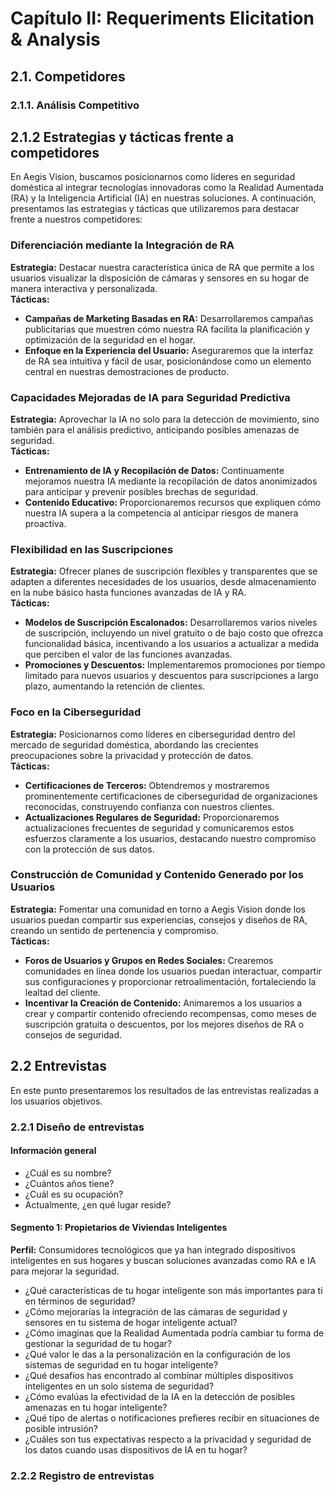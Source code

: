 # Capítulo II: Requeriments Elicitation & Analysis

## 2.1. Competidores

### 2.1.1. Análisis Competitivo

## 2.1.2 Estrategias y tácticas frente a competidores

En Aegis Vision, buscamos posicionarnos como líderes en seguridad doméstica al integrar tecnologías innovadoras como la Realidad Aumentada (RA) y la Inteligencia Artificial (IA) en nuestras soluciones. A continuación, presentamos las estrategias y tácticas que utilizaremos para destacar frente a nuestros competidores:

### Diferenciación mediante la Integración de RA
**Estrategia:** Destacar nuestra característica única de RA que permite a los usuarios visualizar la disposición de cámaras y sensores en su hogar de manera interactiva y personalizada.  
**Tácticas:**
- **Campañas de Marketing Basadas en RA:** Desarrollaremos campañas publicitarias que muestren cómo nuestra RA facilita la planificación y optimización de la seguridad en el hogar.
- **Enfoque en la Experiencia del Usuario:** Aseguraremos que la interfaz de RA sea intuitiva y fácil de usar, posicionándose como un elemento central en nuestras demostraciones de producto.

### Capacidades Mejoradas de IA para Seguridad Predictiva
**Estrategia:** Aprovechar la IA no solo para la detección de movimiento, sino también para el análisis predictivo, anticipando posibles amenazas de seguridad.  
**Tácticas:**
- **Entrenamiento de IA y Recopilación de Datos:** Continuamente mejoramos nuestra IA mediante la recopilación de datos anonimizados para anticipar y prevenir posibles brechas de seguridad.
- **Contenido Educativo:** Proporcionaremos recursos que expliquen cómo nuestra IA supera a la competencia al anticipar riesgos de manera proactiva.

### Flexibilidad en las Suscripciones
**Estrategia:** Ofrecer planes de suscripción flexibles y transparentes que se adapten a diferentes necesidades de los usuarios, desde almacenamiento en la nube básico hasta funciones avanzadas de IA y RA.  
**Tácticas:**
- **Modelos de Suscripción Escalonados:** Desarrollaremos varios niveles de suscripción, incluyendo un nivel gratuito o de bajo costo que ofrezca funcionalidad básica, incentivando a los usuarios a actualizar a medida que perciben el valor de las funciones avanzadas.
- **Promociones y Descuentos:** Implementaremos promociones por tiempo limitado para nuevos usuarios y descuentos para suscripciones a largo plazo, aumentando la retención de clientes.

### Foco en la Ciberseguridad
**Estrategia:** Posicionarnos como líderes en ciberseguridad dentro del mercado de seguridad doméstica, abordando las crecientes preocupaciones sobre la privacidad y protección de datos.  
**Tácticas:**
- **Certificaciones de Terceros:** Obtendremos y mostraremos prominentemente certificaciones de ciberseguridad de organizaciones reconocidas, construyendo confianza con nuestros clientes.
- **Actualizaciones Regulares de Seguridad:** Proporcionaremos actualizaciones frecuentes de seguridad y comunicaremos estos esfuerzos claramente a los usuarios, destacando nuestro compromiso con la protección de sus datos.

### Construcción de Comunidad y Contenido Generado por los Usuarios
**Estrategia:** Fomentar una comunidad en torno a Aegis Vision donde los usuarios puedan compartir sus experiencias, consejos y diseños de RA, creando un sentido de pertenencia y compromiso.  
**Tácticas:**
- **Foros de Usuarios y Grupos en Redes Sociales:** Crearemos comunidades en línea donde los usuarios puedan interactuar, compartir sus configuraciones y proporcionar retroalimentación, fortaleciendo la lealtad del cliente.
- **Incentivar la Creación de Contenido:** Animaremos a los usuarios a crear y compartir contenido ofreciendo recompensas, como meses de suscripción gratuita o descuentos, por los mejores diseños de RA o consejos de seguridad.

## 2.2 Entrevistas

En este punto presentaremos los resultados de las entrevistas realizadas a los usuarios objetivos.

### 2.2.1 Diseño de entrevistas

#### Información general
- ¿Cuál es su nombre?
- ¿Cuántos años tiene?
- ¿Cuál es su ocupación?
- Actualmente, ¿en qué lugar reside?

#### Segmento 1: Propietarios de Viviendas Inteligentes
**Perfil:** Consumidores tecnológicos que ya han integrado dispositivos inteligentes en sus hogares y buscan soluciones avanzadas como RA e IA para mejorar la seguridad.
- ¿Qué características de tu hogar inteligente son más importantes para ti en términos de seguridad?
- ¿Cómo mejorarías la integración de las cámaras de seguridad y sensores en tu sistema de hogar inteligente actual?
- ¿Cómo imaginas que la Realidad Aumentada podría cambiar tu forma de gestionar la seguridad de tu hogar?
- ¿Qué valor le das a la personalización en la configuración de los sistemas de seguridad en tu hogar inteligente?
- ¿Qué desafíos has encontrado al combinar múltiples dispositivos inteligentes en un solo sistema de seguridad?
- ¿Cómo evalúas la efectividad de la IA en la detección de posibles amenazas en tu hogar inteligente?
- ¿Qué tipo de alertas o notificaciones prefieres recibir en situaciones de posible intrusión?
- ¿Cuáles son tus expectativas respecto a la privacidad y seguridad de los datos cuando usas dispositivos de IA en tu hogar?

### 2.2.2 Registro de entrevistas
